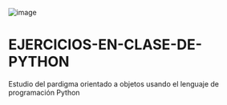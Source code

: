 ![image](https://user-images.githubusercontent.com/97192998/178613190-42de6e34-783b-4a69-b59b-194feacda5b3.png)


# EJERCICIOS-EN-CLASE-DE-PYTHON
Estudio del pardigma orientado a objetos usando el lenguaje de programación Python
